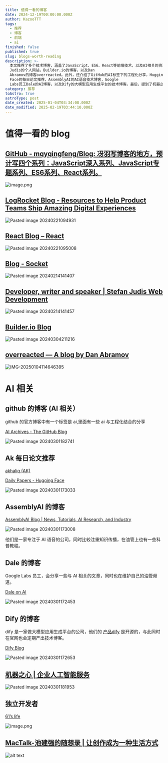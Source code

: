 ```yaml
---
title: 值得一看的博客
date: 2024-12-19T00:00:00.000Z
author: KazooTTT
tags:
  - 推荐
  - 博客
  - 前端
  - ai
finished: false
published: true
slug: blogs-worth-reading
description: >-
  本文推荐了多个技术博客，涵盖了JavaScript、ES6、React等前端技术，以及AI相关的资源。其中包括冴羽的GitHub博客，LogRocket的产品团队资源，React官方博客，Socket的开发博客，Stefan
  Judis的个人网站，Builder.io的博客，以及Dan
  Abramov的博客overreacted。此外，还介绍了GitHub的AI标签下的工程化分享，Hugging
  Face的每日论文推荐，AssemblyAI的AI语音技术博客，Google
  Labs员工Dale的AI博客，以及Dify的大模型应用生成平台的技术博客。最后，提到了机器之心提供的企业人工智能服务。这些资源适合对前端开发和AI技术感兴趣的读者。
category: 推荐
toAstro: true
astroType: post
date_created: 2025-01-04T03:34:08.000Z
date_modified: 2025-02-19T03:44:10.000Z
---
```


# 值得一看的 blog

## [GitHub - mqyqingfeng/Blog: 冴羽写博客的地方，预计写四个系列：JavaScript深入系列、JavaScript专题系列、ES6系列、React系列。](<https://github.com/mqyqingfeng/Blog>)

![image.png](<https://pictures.kazoottt.top/2024/03/20240304-02e4fe9eb0c65dbe714e7244a0f7799a.png>)

## [LogRocket Blog - Resources to Help Product Teams Ship Amazing Digital Experiences](<https://blog.logrocket.com/>)

![Pasted image 20240221094931](<https://pictures.kazoottt.top/2024/03/20240304-5bde95ee6d3a1cd87cd5a8881296f8b0.png>)

## [React Blog – React](<https://react.dev/blog>)

![Pasted image 20240221095008](<https://pictures.kazoottt.top/2024/03/20240304-6b3aa1eefa55decdf3e5a62db52ad39d.png>)

## [Blog - Socket](<https://socket.dev/blog>)

![Pasted image 20240214141407](<https://pictures.kazoottt.top/2024/03/20240304-3172530ec4fde4f6a2f1fe13c6b5dfc0.png>)

## [Developer, writer and speaker | Stefan Judis Web Development](<https://www.stefanjudis.com/>)

![Pasted image 20240214141457](<https://pictures.kazoottt.top/2024/03/20240304-78248ebb37443c26e9ca1fd814896084.png>)

## [Builder.io Blog](<https://www.builder.io/blog>)

![Pasted image 20240304211216](<https://pictures.kazoottt.top/2024/03/20240304-95552f9d23c19a0dcf3d507ff45738c6.png>)

## [overreacted — A blog by Dan Abramov](<https://overreacted.io/>)

![IMG-20250104114646395](<https://pictures.kazoottt.top/2025/02/20250206-IMG-20250104114646395.png>)

# AI 相关

## github 的博客 (AI 相关）

github 的官方博客中有一个标签是 ai,里面有一些 ai 与工程化结合的分享

[AI Archives - The GitHub Blog](<https://github.blog/tag/ai/>)

![Pasted image 20240301182741](<https://pictures.kazoottt.top/2024/03/20240304-9627da3f1dca5ed6e296546de462ec38.png>)

## Ak 每日论文推荐

[akhaliq (AK)](<https://huggingface.co/akhaliq>)

[Daily Papers - Hugging Face](<https://huggingface.co/papers>)

![Pasted image 20240301173033](<https://pictures.kazoottt.top/2024/03/20240304-828e36a950270f76a40de0069d4e7ec5.png>)

## AssemblyAI 的博客

[AssemblyAI Blog | News, Tutorials, AI Research, and Industry](<https://www.assemblyai.com/blog>)

![Pasted image 20240301173008](<https://pictures.kazoottt.top/2024/03/20240304-0d0451d2f271a9bb813bfd526db26b20.png>)

他们是一家专注于 AI 语音的公司，同时比较注重知识传播，在油管上也有一些科普教程。

## Dale 的博客

Google Labs 员工，会分享一些与 AI 相关的文章，同时也在维护自己的油管频道。

[Dale on AI](<https://daleonai.com/>)

![Pasted image 20240301172453](<https://pictures.kazoottt.top/2024/03/20240304-eeeb52e8a56934f8afbc47b453f7c768.png>)

## Dify 的博客

dify 是一家做大模型应用生成平台的公司，他们的 [产品dify](<https://github.com/langgenius/dify>) 是开源的，与此同时在官网也会定期产出技术博客。

[Dify Blog](<https://dify.ai/blog>)

![Pasted image 20240301172653](<https://pictures.kazoottt.top/2024/03/20240304-d6e89fd993f70e1f2bb99d3e050a4e0c.png>)

## [机器之心 | 企业人工智能服务](<https://www.jiqizhixin.com/>)

![Pasted image 20240301181953](<https://pictures.kazoottt.top/2024/03/20240304-ef47f398612f6abacd7bdf91e611a56d.png>)

## 独立开发者

[61’s life](<https://61.life/>)

![image.png](<https://pictures.kazoottt.top/2024/12/20241219-becc8ce103c6d13489fc327ef77c3363.png>)

## [MacTalk-池建强的随想录 \| 让创作成为一种生活方式](<https://macshuo.com/>)

![alt text](<https://pictures.kazoottt.top/2025/02/20250206-CleanShot2025-02-0613.03.58@2x.png>)
